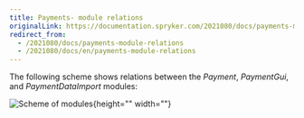 ```yaml
---
title: Payments- module relations
originalLink: https://documentation.spryker.com/2021080/docs/payments-module-relations
redirect_from:
  - /2021080/docs/payments-module-relations
  - /2021080/docs/en/payments-module-relations
---
```


The following scheme shows relations between the *Payment*, *PaymentGui*, and *PaymentDataImport* modules:

![Scheme of modules](https://spryker.s3.eu-central-1.amazonaws.com/docs/Features/Payment/Payment+Methods+Overview/payment-methods-modules-scheme.png){height="" width=""}

